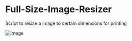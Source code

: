 # Full-Size-Image-Resizer
Script to resize a image to certain dimensions for printing

![image](https://github.com/user-attachments/assets/445348bd-da88-4e5c-b833-a8ddbea2a972)
